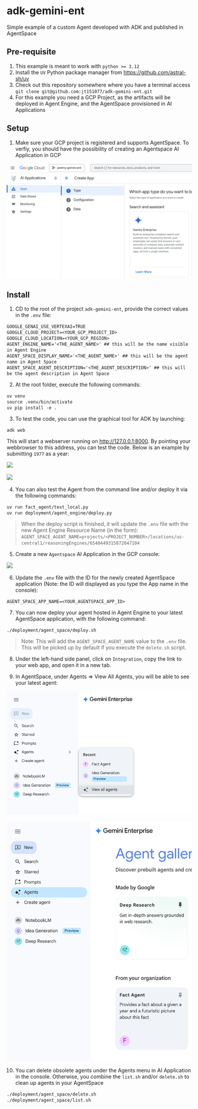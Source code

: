 # adk-gemini-ent
Simple example of a custom Agent developed with ADK and published in AgentSpace


## Pre-requisite

1. This example is meant to work with `python >= 3.12`
2. Install the `UV` Python package manager from https://github.com/astral-sh/uv
3. Check out this repository somewhere where you have a terminal access `git clone git@github.com:jt151077/adk-gemini-ent.git`
4. For this example you need a GCP Project, as the artifacts will be deployed in Agent Engine, and the AgentSpace provisioned in AI Applications 


## Setup

1. Make sure your GCP project is registered and supports AgentSpace. To verfiy, you should have the possibility of creating an Agentspace AI Application in GCP

![](imgs/img0.png)



## Install

1. CD to the root of the project `adk-gemini-ent`, provide the correct values in the `.env` file:

```shell
GOOGLE_GENAI_USE_VERTEXAI=TRUE
GOOGLE_CLOUD_PROJECT=<YOUR_GCP_PROJECT_ID>
GOOGLE_CLOUD_LOCATION=<YOUR_GCP_REGION>
AGENT_ENGINE_NAME='<THE_AGENT_NAME>' ## this will be the name visible in Agent Engine
AGENT_SPACE_DISPLAY_NAME='<THE_AGENT_NAME>' ## this will be the agent name in Agent Space
AGENT_SPACE_AGENT_DESCRIPTION='<THE_AGENT_DESCRIPTION>' ## this will be the agent description in Agent Space
```

2. At the root folder, execute the following commands:

```shell
uv venv
source .venv/bin/activate
uv pip install -e .
```

3. To test the code, you can use the graphical tool for ADK by launching:

```shell
adk web
```

This will start a webserver running on http://127.0.0.1:8000. By pointing your webbrowser to this address, you can test the code. Below is an example by submitting `1977` as a year:

![](imgs/img4.png)

![](imgs/img5.png)


4. You can also test the Agent from the command line and/or deploy it via the following commands:

```shell
uv run fact_agent/test_local.py
uv run deployment/agent_engine/deploy.py
```

> When the deploy script is finished, it will update the `.env` file with the new Agent Engine Resource Name (in the form): `AGENT_SPACE_AGENT_NAME=projects/<PROJECT_NUMBER>/locations/us-central1/reasoningEngines/6540449315872047104`

5. Create a new `Agentspace` AI Application in the GCP console:

![](imgs/img1.png)

6. Update the `.env` file with the ID for the newly created AgentSpace application (Note: the ID will displayed as you type the App name in the console):

```shell
AGENT_SPACE_APP_NAME=<YOUR_AGENTSPACE_APP_ID>
```


7. You can now deploy your agent hosted in Agent Engine to your latest AgentSpace application, with the following command:


```shell
./deployment/agent_space/deploy.sh
```

> Note: This will add the `AGENT_SPACE_AGENT_NAME` value to the `.env` file. This will be picked up by default if you execute the `delete.sh` script.


8. Under the left-hand side panel, click on `Integration`, copy the link to your web app, and open it in a new tab.

9. In AgentSpace, under Agents => View All Agents, you will be able to see your latest agent:

![](imgs/img6.png)

![](imgs/img7.png)


10. You can delete obsolete agents under the Agents menu in AI Application in the console. Otherwise, you combine the `list.sh` and/or `delete.sh` to clean up agents in your AgentSpace

```shell
./deployment/agent_space/delete.sh
./deployment/agent_space/list.sh
```